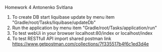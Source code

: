 Homework 4 Antonenko Svitlana

1. To create DB start liquibase update 
   by menu item "Gradle/root/Tasks/liquibase/updateDb"
2. Run the application
   by menu item "Gradle/root/Tasks/application/run"
3. To test webUi in your browser
   localhost:80/index 
   or
   localhost/index
4. To test RESTfull API import shared postman link
   https://www.getpostman.com/collections/7f335517b4f6c1ed3d4e    
